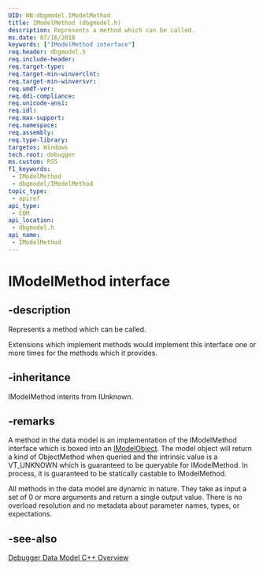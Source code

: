 ```yaml
---
UID: NN:dbgmodel.IModelMethod
title: IModelMethod (dbgmodel.h)
description: Represents a method which can be called.
ms.date: 07/16/2018
keywords: ["IModelMethod interface"]
req.header: dbgmodel.h
req.include-header: 
req.target-type: 
req.target-min-winverclnt: 
req.target-min-winversvr: 
req.umdf-ver: 
req.ddi-compliance: 
req.unicode-ansi: 
req.idl: 
req.max-support: 
req.namespace: 
req.assembly: 
req.type-library: 
targetos: Windows
tech.root: debugger
ms.custom: RS5
f1_keywords:
 - IModelMethod
 - dbgmodel/IModelMethod
topic_type:
 - apiref
api_type:
 - COM
api_location:
 - dbgmodel.h
api_name:
 - IModelMethod
---
```


# IModelMethod interface


## -description

Represents a method which can be called.

Extensions which implement methods would implement this interface one or more times for the methods which it provides.

## -inheritance

IModelMethod interits from IUnknown.

## -remarks

A method in the data model is an implementation of the IModelMethod interface which is boxed into an [IModelObject](nn-dbgmodel-imodelobject.md). The model object will return a kind of ObjectMethod when queried and the intrinsic value is a VT_UNKNOWN which is guaranteed to be queryable for IModelMethod. In process, it is guaranteed to be statically castable to IModelMethod. 

All methods in the data model are dynamic in nature. They take as input a set of 0 or more arguments and return a single output value. There is no overload resolution and no metadata about parameter names, types, or expectations.

## -see-also

[Debugger Data Model C++ Overview](/windows-hardware/drivers/debugger/data-model-cpp-overview)

